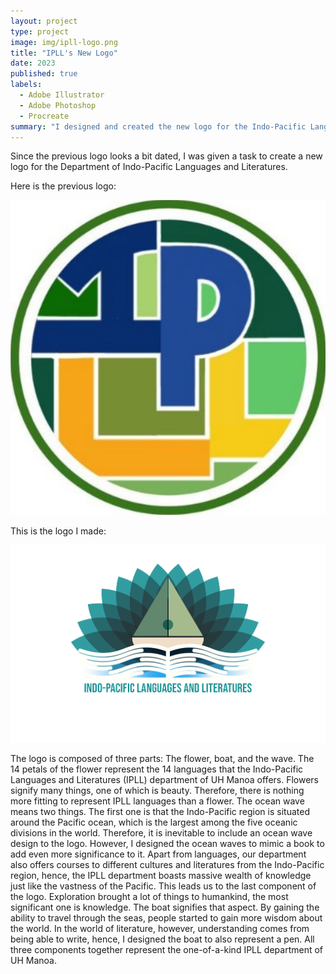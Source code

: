 ```yaml
---
layout: project
type: project
image: img/ipll-logo.png
title: "IPLL's New Logo"
date: 2023
published: true
labels:
  - Adobe Illustrator
  - Adobe Photoshop
  - Procreate
summary: "I designed and created the new logo for the Indo-Pacific Languages and Literatures Department at UH Manoa."
---
```


Since the previous logo looks a bit dated, I was given a task to create a new logo for the Department of Indo-Pacific Languages and Literatures. 

Here is the previous logo:

<img src = "../img/old-ipll-logo.jpeg" alt = "The Old IPLL Logo">

This is the logo I made:

<img src = "../img/ipll-logo.png" alt = "New IPLL Logo">

The logo is composed of three parts: The flower, boat, and the wave. The 14 petals of the flower represent the 14 languages that the Indo-Pacific Languages and Literatures (IPLL) department of UH Manoa offers. Flowers signify many things, one of which is beauty. Therefore, there is nothing more fitting to represent IPLL languages than a flower. The ocean wave means two things. The first one is that the Indo-Pacific region is situated around the Pacific ocean, which is the largest among the five oceanic divisions in the world. Therefore, it is inevitable to include an ocean wave design to the logo. However, I designed the ocean waves to mimic a book to add even more significance to it. Apart from languages, our department also offers courses to different cultures and literatures from the Indo-Pacific region, hence, the IPLL department boasts massive wealth of knowledge just like the vastness of the Pacific. This leads us to the last component of the logo. Exploration brought a lot of things to humankind, the most significant one is knowledge. The boat signifies that aspect. By gaining the ability to travel through the seas, people started to gain more wisdom about the world. In the world of literature, however, understanding comes from being able to write, hence, I designed the boat to also represent a pen. All three components together represent the one-of-a-kind IPLL department of UH Manoa.


<!--You can learn more at the [UH Micromouse News Announcement](https://manoa.hawaii.edu/news/article.php?aId=2857). -->
